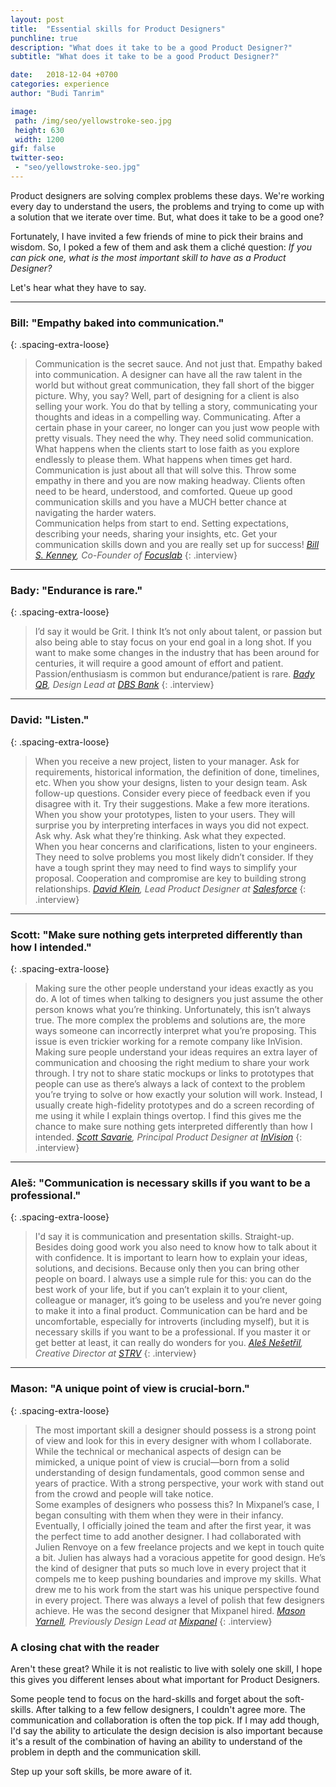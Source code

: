 ```yaml
---
layout: post
title:  "Essential skills for Product Designers"
punchline: true
description: "What does it take to be a good Product Designer?"
subtitle: "What does it take to be a good Product Designer?"

date:   2018-12-04 +0700
categories: experience
author: "Budi Tanrim"

image:
 path: /img/seo/yellowstroke-seo.jpg
 height: 630
 width: 1200
gif: false
twitter-seo: 
 - "seo/yellowstroke-seo.jpg"
---
```


Product designers are solving complex problems these days. We're working every day to understand the users, the problems and trying to come up with a solution that we iterate over time. But, what does it take to be a good one?

Fortunately, I have invited a few friends of mine to pick their brains and wisdom. So, I poked a few of them and ask them a cliché question: _If you can pick one, what is the most important skill to have as a Product Designer?_

Let's hear what they have to say.

---

### Bill: "Empathy baked into communication."
{: .spacing-extra-loose}

>  Communication is the secret sauce. And not just that. Empathy baked into communication. A designer can have all the raw talent in the world but without great communication, they fall short of the bigger picture. Why, you say? Well, part of designing for a client is also selling your work. You do that by telling a story, communicating your thoughts and ideas in a compelling way. Communicating. After a certain phase in your career, no longer can you just wow people with pretty visuals. They need the why. They need solid communication.  
>What happens when the clients start to lose faith as you explore endlessly to please them. What happens when times get hard. Communication is just about all that will solve this. Throw some empathy in there and you are now making headway. Clients often need to be heard, understood, and comforted. Queue up good communication skills and you have a MUCH better chance at navigating the harder waters.  
>Communication helps from start to end. Setting expectations, describing your needs, sharing your insights, etc. Get your communication skills down and you are really set up for success!
>  <cite> <a href="https://dribbble.com/billskenney">Bill S. Kenney</a>, Co-Founder of <a href="https://focuslabllc.com/">Focuslab</a></cite>
{: .interview}

---

### Bady: "Endurance is rare."
{: .spacing-extra-loose}

>  I’d say it would be Grit. I think It’s not only about talent, or passion but also being able to stay focus on your end goal in a long shot. If you want to make some changes in the industry that has been around for centuries, it will require a good amount of effort and patient. Passion/enthusiasm is common but endurance/patient is rare.
> <cite> <a href="https://www.instagram.com/bady">Bady QB</a>, Design Lead at <a href="https://www.dbs.com/design">DBS Bank</a></cite>
{: .interview}

---

### David: "Listen."
{: .spacing-extra-loose}

> When you receive a new project, listen to your manager. Ask for requirements, historical information, the definition of done, timelines, etc.
> When you show your designs, listen to your design team. Ask follow-up questions. Consider every piece of feedback even if you disagree with it. Try their suggestions. Make a few more iterations. 
> When you show your prototypes, listen to your users. They will surprise you by interpreting interfaces in ways you did not expect. Ask why. Ask what they’re thinking. Ask what they expected.  
> When you hear concerns and clarifications, listen to your engineers. They need to solve problems you most likely didn’t consider. If they have a tough sprint they may need to find ways to simplify your proposal. Cooperation and compromise are key to building strong relationships.
> <cite><a href="http://www.freshlyground.design">David Klein</a>, Lead Product Designer at <a href="https://www.salesforce.com">Salesforce</a></cite>
{: .interview}

---

### Scott: "Make sure nothing gets interpreted differently than how I intended."
{: .spacing-extra-loose}

> Making sure the other people understand your ideas exactly as you do. A lot of times when talking to designers you just assume the other person knows what you’re thinking. Unfortunately, this isn’t always true. The more complex the problems and solutions are, the more ways someone can incorrectly interpret what you’re proposing. This issue is even trickier working for a remote company like InVision. Making sure people understand your ideas requires an extra layer of communication and choosing the right medium to share your work through. I try not to share static mockups or links to prototypes that people can use as there’s always a lack of context to the problem you’re trying to solve or how exactly your solution will work. Instead, I usually create high-fidelity prototypes and do a screen recording of me using it while I explain things overtop. I find this gives me the chance to make sure nothing gets interpreted differently than how I intended.
> <cite><a href="https://twitter.com/scottsavarie">Scott Savarie</a>, Principal Product Designer at <a href="https://invisionapp.com/studio">InVision</a></cite>
{: .interview}

---

### Aleš: "Communication is necessary skills if you want to be a professional."
{: .spacing-extra-loose}

>  I'd say it is communication and presentation skills. Straight-up. Besides doing good work you also need to know how to talk about it with confidence. It is important to learn how to explain your ideas, solutions, and decisions. Because only then you can bring other people on board. I always use a simple rule for this: you can do the best work of your life, but if you can’t explain it to your client, colleague or manager, it’s going to be useless and you’re never going to make it into a final product.
Communication can be hard and be uncomfortable, especially for introverts (including myself), but it is necessary skills if you want to be a professional. If you master it or get better at least, it can really do wonders for you.
>  <cite> <a href="https://www.instagram.com/alesnesetril">Aleš Nešetřil</a>, Creative Director at <a href="http://www.strv.com/"> STRV</a></cite>
{: .interview}

---

### Mason: "A unique point of view is crucial-born."
{: .spacing-extra-loose}

>The most important skill a designer should possess is a strong point of view and look for this in every designer with whom I collaborate. While the technical or mechanical aspects of design can be mimicked, a unique point of view is crucial—born from a solid understanding of design fundamentals, good common sense and years of practice. With a strong perspective, your work with stand out from the crowd and people will take notice.  
>Some examples of designers who possess this? In Mixpanel’s case, I began consulting with them when they were in their infancy. Eventually, I officially joined the team and after the first year, it was the perfect time to add another designer. I had collaborated with Julien Renvoye on a few freelance projects and we kept in touch quite a bit. Julien has always had a voracious appetite for good design. He’s the kind of designer that puts so much love in every project that it compels me to keep pushing boundaries and improve my skills. What drew me to his work from the start was his unique perspective found in every project. There was always a level of polish that few designers achieve. He was the second designer that Mixpanel hired.
> <cite><a href="https://dribbble.com/yarnell">Mason Yarnell</a>, Previously Design Lead at <a href="http://www.mixpanel.com/"> Mixpanel</a></cite>
{: .interview}



### A closing chat with the reader
Aren't these great? While it is not realistic to live with solely one skill, I hope this gives you different lenses about what important for Product Designers. 

Some people tend to focus on the hard-skills and forget about the soft-skills. After talking to a few fellow designers, I couldn't agree more. The communication and collaboration is often the top pick. If I may add though, I'd say the ability to articulate the design decision is also important because it's a result of the combination of having an ability to understand of the problem in depth and the communication skill.

Step up your soft skills, be more aware of it.
